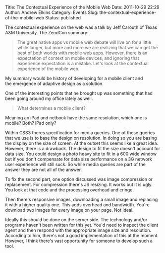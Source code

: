 Title: The Contextual Experience of the Mobile Web
Date: 2011-10-29 22:29
Author: Andrew Elkins
Category: Events
Slug: the-contextual-experience-of-the-mobile-web
Status: published

The contextual experience on the web was a talk by Jeff Carouth of Texas
A&M University. The ZendCon summary:

> The great native apps vs mobile web debate will live on for a little
> while longer, but more and more we are realizing that we can get the
> best of both worlds with mobile web apps. However, there is an
> expectation of context on mobile devices, and ignoring that experience
> expectation is a mistake. Let's look at the contextual experience of
> the mobile web.

My summary would be history of developing for a mobile client and
the emergence of adaptive design as a solution.

One of the interesting points that he brought up was something that had
been going around my office lately as well.

> What determines a mobile client?

Meaning an iPad and netbook have the same resolution, which one is
mobile? Both? iPad only?

Within CSS3 theres specification for media queries. One of these queries
that we use is to base the design on resolution. In doing so you are
basing the display on the size of screen. At the outset this seems like
a great idea. However, there is a drawback. The design to fit the size
doesn't account for data size. You could design a photo heavy site to
fit in a 600 wide window but if you don't compensate for data size
performance on a 3G network user experience will still suck. So while
media queries are part of the answer they are not all of the answer.

To fix the second part, one option discussed was image compression or
replacement. For compression there's JS resizing. It works but it is
ugly. You look at that code and the processing overhead and cringe.

Then there's responsive images, downloading a small image and replacing
it with a higher quality one. This adds overhead and bandwidth. You're
download two images for every image on your page. Not ideal.

Ideally this should be done on the server side. The technology and/or
programs haven't been written for this yet. You'd need to inspect the
client agent and then respond with the appropriate image size and
resolution. According to him, there's not a good implementation of this
at the moment. However, I think there's vast opportunity for someone to
develop such a tool.

 
